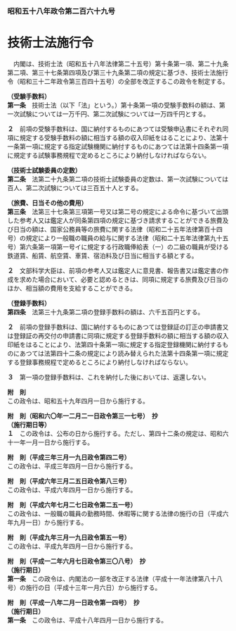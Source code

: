 ### 昭和五十八年政令第二百六十九号  
# 技術士法施行令  
　内閣は、技術士法（昭和五十八年法律第二十五号）第十条第一項、第二十九条第二項、第三十七条第四項及び第三十九条第二項の規定に基づき、技術士法施行令（昭和三十二年政令第三百四十五号）の全部を改正するこの政令を制定する。  
  
**（受験手数料）**  
**第一条**　技術士法（以下「法」という。）第十条第一項の受験手数料の額は、第一次試験については一万千円、第二次試験については一万四千円とする。  
  
**２**　前項の受験手数料は、国に納付するものにあつては受験申込書にそれぞれ同項に規定する受験手数料の額に相当する額の収入印紙をはることにより、法第十一条第一項に規定する指定試験機関に納付するものにあつては法第十四条第一項に規定する試験事務規程で定めるところにより納付しなければならない。  
  
**（技術士試験委員の定数）**  
**第二条**　法第二十九条第二項の技術士試験委員の定数は、第一次試験については百人、第二次試験については三百五十人とする。  
  
**（旅費、日当その他の費用）**  
**第三条**　法第三十七条第三項第一号又は第二号の規定による命令に基づいて出頭した参考人又は鑑定人が同条第四項の規定に基づき請求することができる旅費及び日当の額は、国家公務員等の旅費に関する法律（昭和二十五年法律第百十四号）の規定により一般職の職員の給与に関する法律（昭和二十五年法律第九十五号）第六条第一項第一号イに規定する行政職俸給表（一）の二級の職員が受ける鉄道賃、船賃、航空賃、車賃、宿泊料及び日当に相当する額とする。  
  
**２**　文部科学大臣は、前項の参考人又は鑑定人に意見書、報告書又は鑑定書の作成を求めた場合において、必要と認めるときは、同項に規定する旅費及び日当のほか、相当額の費用を支給することができる。  
  
**（登録手数料）**  
**第四条**　法第三十九条第二項の登録手数料の額は、六千五百円とする。  
  
**２**　前項の登録手数料は、国に納付するものにあつては登録証の訂正の申請書又は登録証の再交付の申請書に同項に規定する登録手数料の額に相当する額の収入印紙をはることにより、法第四十条第一項に規定する指定登録機関に納付するものにあつては法第四十二条の規定により読み替えられた法第十四条第一項に規定する登録事務規程で定めるところにより納付しなければならない。  
  
**３**　第一項の登録手数料は、これを納付した後においては、返還しない。  
  
**附　則**  
この政令は、昭和五十九年四月一日から施行する。  
  
**附　則（昭和六〇年一二月二一日政令第三一七号）　抄**  
**（施行期日等）**  
**１**　この政令は、公布の日から施行する。ただし、第四十二条の規定は、昭和六十一年一月一日から施行する。  
  
**附　則（平成三年三月一九日政令第四二号）**  
この政令は、平成三年四月一日から施行する。  
  
**附　則（平成六年三月二五日政令第八三号）**  
この政令は、平成六年四月一日から施行する。  
  
**附　則（平成六年七月二七日政令第二五一号）**  
この政令は、一般職の職員の勤務時間、休暇等に関する法律の施行の日（平成六年九月一日）から施行する。  
  
**附　則（平成九年三月一九日政令第五一号）**  
この政令は、平成九年四月一日から施行する。  
  
**附　則（平成一二年六月七日政令第三〇八号）　抄**  
**（施行期日）**  
**第一条**　この政令は、内閣法の一部を改正する法律（平成十一年法律第八十八号）の施行の日（平成十三年一月六日）から施行する。  
  
**附　則（平成一八年二月一日政令第一四号）　抄**  
**（施行期日）**  
**第一条**　この政令は、平成十八年四月一日から施行する。  
  
